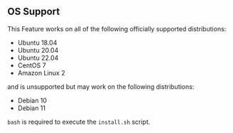 
## OS Support

This Feature works on all of the following officially supported distributions:
- Ubuntu 18.04
- Ubuntu 20.04
- Ubuntu 22.04
- CentOS 7
- Amazon Linux 2

and is unsupported but may work on the following distributions:
- Debian 10
- Debian 11

`bash` is required to execute the `install.sh` script.
